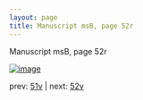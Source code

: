 ```yaml
---
layout: page
title: Manuscript msB, page 52r
---
```


Manuscript msB, page 52r

[![image](http://www.homermultitext.org/iipsrv?OBJ=IIP,1.0&FIF=/project/homer/pyramidal/deepzoom/hmt/vbbifolio/v1/vb_51v_52r.tif&WID=100&CVT=JPEG)](http://www.homermultitext.org/ict2/?urn=urn:cite2:hmt:vbbifolio.v1:vb_51v_52r)

prev:  [51v](../51v) | next:  [52v](../52v)

